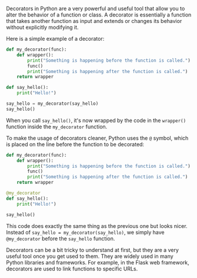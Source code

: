 Decorators in Python are a very powerful and useful tool that allow you to alter the behavior of a function or class. A decorator is essentially a function that takes another function as input and extends or changes its behavior without explicitly modifying it.

Here is a simple example of a decorator:

```python
def my_decorator(func):
    def wrapper():
        print("Something is happening before the function is called.")
        func()
        print("Something is happening after the function is called.")
    return wrapper

def say_hello():
    print("Hello!")

say_hello = my_decorator(say_hello)
say_hello()
```

When you call `say_hello()`, it's now wrapped by the code in the `wrapper()` function inside the `my_decorator` function.

To make the usage of decorators cleaner, Python uses the `@` symbol, which is placed on the line before the function to be decorated:

```python
def my_decorator(func):
    def wrapper():
        print("Something is happening before the function is called.")
        func()
        print("Something is happening after the function is called.")
    return wrapper

@my_decorator
def say_hello():
    print("Hello!")

say_hello()
```

This code does exactly the same thing as the previous one but looks nicer. Instead of `say_hello = my_decorator(say_hello)`, we simply have `@my_decorator` before the `say_hello` function.

Decorators can be a bit tricky to understand at first, but they are a very useful tool once you get used to them. They are widely used in many Python libraries and frameworks. For example, in the Flask web framework, decorators are used to link functions to specific URLs.